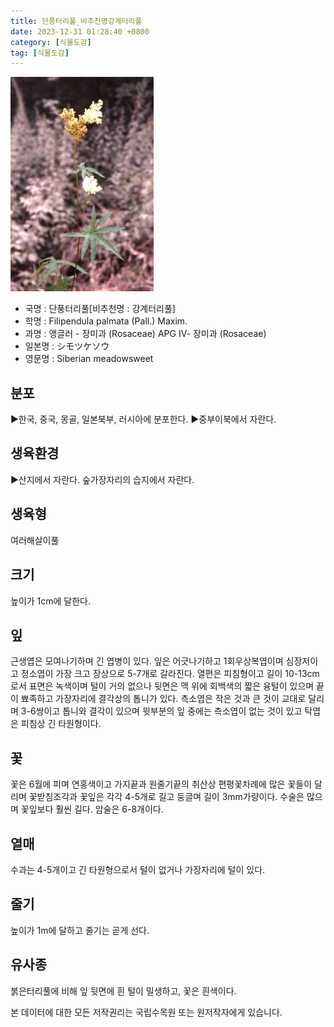 ```yaml
---
title: 단풍터리풀_비추천명강계터리풀
date: 2023-12-31 01:28:40 +0800
category: [식물도감]
tag: [식물도감]
---
```




![단풍터리풀[비추천명 : 강계터리풀]](/assets/img/fileUpload/plants/basic/Rosaceae/Filipendula/9224/1_th2.JPG)
- 국명 : 단풍터리풀[비추천명 : 강계터리풀]
- 학명 : Filipendula palmata (Pall.) Maxim.
- 과명 : 앵글러 - 장미과 (Rosaceae) APG Ⅳ- 장미과 (Rosaceae)
- 일본명 : シモツケソウ
- 영문명 : Siberian meadowsweet


## 분포
▶한국, 중국, 몽골, 일본북부, 러시아에 분포한다.
▶중부이북에서 자란다.
## 생육환경
▶산지에서 자란다. 숲가장자리의 습지에서 자란다.
## 생육형
여러해살이풀 
## 크기
높이가 1cm에 달한다.
## 잎
근생엽은 모여나기하며 긴 엽병이 있다. 잎은 어긋나기하고 1회우상복엽이며 심장저이고 정소엽이 가장 크고 장상으로 5-7개로 갈라진다. 열편은 피침형이고 길이 10-13cm로서 표면은 녹색이며 털이 거의 없으나 뒷면은 맥 위에 회백색의 짧은 융털이 있으며 끝이 뾰족하고 가장자리에 결각상의 톱니가 있다. 측소엽은 작은 것과 큰 것이 교대로 달리며 3-6쌍이고 톱니와 결각이 있으며 윗부분의 잎 중에는 측소엽이 없는 것이 있고 탁엽은 피침상 긴 타원형이다.
## 꽃
꽃은 6월에 피며 연홍색이고 가지끝과 원줄기끝의 취산상 편평꽃차례에 많은 꽃들이 달리며 꽃받침조각과 꽃잎은 각각 4-5개로 길고 둥글며 길이 3mm가량이다. 수술은 많으며 꽃잎보다 훨씬 길다. 암술은 6-8개이다.
## 열매
수과는 4-5개이고 긴 타원형으로서 털이 없거나 가장자리에 털이 있다.
## 줄기
높이가 1m에 달하고 줄기는 곧게 선다.
## 유사종
붉은터리풀에 비해 잎 뒷면에 흰 털이 밀생하고, 꽃은 흰색이다. 






본 데이터에 대한 모든 저작권리는 국립수목원 또는 원저작자에게 있습니다.
